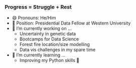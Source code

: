 ### Progress = Struggle + Rest

- 😄 Pronouns: He/Him
- :school: Position: Presidential Data Fellow at Western University
- 🔭 I’m currently working on ...
  - Uncertainty in genetic data
  - Bootcamps for Data Science
  - Forest fire location/size modelling
  - Data vis challenges in my spare time
- 🌱 I’m currently learning ...
  - Improving my Python skills :snake:

<!--
**DBecker7/DBecker7** is a ✨ _special_ ✨ repository because its `README.md` (this file) appears on your GitHub profile.

Here are some ideas to get you started:

- 🌱 I’m currently learning ...
- 👯 I’m looking to collaborate on ...
- 🤔 I’m looking for help with ...
- 💬 Ask me about ...
- 📫 How to reach me: ...
- ⚡ Fun fact: ...
-->
